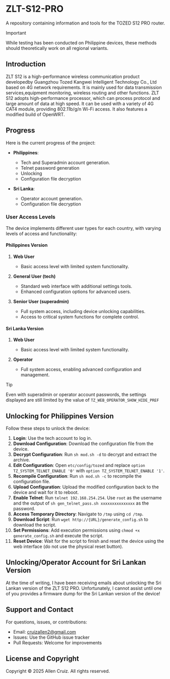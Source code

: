 # ZLT-S12-PRO

A repository containing information and tools for the TOZED S12 PRO router.

> [!IMPORTANT]
> While testing has been conducted on Philippine devices, these methods should theoretically work on all regional variants.

## Introduction

ZLT S12 is a high-performance wireless communication product developedby Guangzhou Tozed Kangwei Intelligent Technology Co., Ltd based on 4G network requirements. It is mainly used for data transmission services,equipment monitoring, wireless routing and other functions. ZLT S12 adopts high-performance processor, which can process protocol and large amount of data at high speed. It can be used with a variety of 4G CAT4 module, providing 802.11b/g/n Wi-Fi access. It also features a modified build of OpenWRT.

## Progress

Here is the current progress of the project:

- **Philippines**:
  - Tech and Superadmin account generation.
  - Telnet password generation
  - Unlocking
  - Configuration file decryption

- **Sri Lanka**:
  - Operator account generation.
  - Configuration file decryption

### User Access Levels

The device implements different user types for each country, with varying levels of access and functionality:

#### Philippines Version

1. **Web User**
   - Basic access level with limited system functionality.

2. **General User (tech)**
   - Standard web interface with additional settings tools.
   - Enhanced configuration options for advanced users.

3. **Senior User (superadmin)**
   - Full system access, including device unlocking capabilities.
   - Access to critical system functions for complete control.

#### Sri Lanka Version

1. **Web User**
   - Basic access level with limited system functionality.

2. **Operator**
   - Full system access, enabling advanced configuration and management.

>[!TIP]
> Even with superadmin or operator account passwords, the settings displayed are still limited by the value of `TZ_WEB_OPERATOR_SHOW_HIDE_PREF`

## Unlocking for Philippines Version

Follow these steps to unlock the device:

1. **Login**: Use the tech account to log in.
2. **Download Configuration**: Download the configuration file from the device.
3. **Decrypt Configuration**: Run `sh mod.sh -d` to decrypt and extract the archive.
4. **Edit Configuration**: Open `etc/config/tozed` and replace `option TZ_SYSTEM_TELNET_ENABLE '0'` with `option TZ_SYSTEM_TELNET_ENABLE '1'`.
5. **Recompile Configuration**: Run `sh mod.sh -c` to recompile the configuration file.
6. **Upload Configuration**: Upload the modified configuration back to the device and wait for it to reboot.
7. **Enable Telnet**: Run `telnet 192.168.254.254`. Use `root` as the username and the output of `sh gen_telnet_pass.sh xxxxxxxxxxxxxxx` as the password.
8. **Access Temporary Directory**: Navigate to `/tmp` using `cd /tmp`.
9. **Download Script**: Run `wget http://{URL}/generate_config.sh` to download the script.
10. **Set Permissions**: Add execution permissions using `chmod +x generate_config.sh` and execute the script.
11. **Reset Device**: Wait for the script to finish and reset the device using the web interface (do not use the physical reset button).

## Unlocking/Operator Account for Sri Lankan Version

At the time of writing, I have been receiving emails about unlocking the Sri Lankan version of the ZLT S12 PRO. Unfortunately, I cannot assist until one of you provides a firmware dump for the Sri Lankan version of the device!

## Support and Contact

For questions, issues, or contributions:

- Email: [cruizallen2@gmail.com](mailto:cruizallen2@gmail.com)
- Issues: Use the GitHub issue tracker
- Pull Requests: Welcome for improvements

## License and Copyright

Copyright © 2025 Allen Cruiz. All rights reserved.
